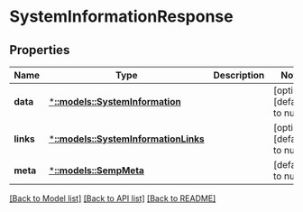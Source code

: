 # SystemInformationResponse

## Properties
Name | Type | Description | Notes
------------ | ------------- | ------------- | -------------
**data** | [***::models::SystemInformation**](SystemInformation.md) |  | [optional] [default to null]
**links** | [***::models::SystemInformationLinks**](SystemInformationLinks.md) |  | [optional] [default to null]
**meta** | [***::models::SempMeta**](SempMeta.md) |  | [default to null]

[[Back to Model list]](../README.md#documentation-for-models) [[Back to API list]](../README.md#documentation-for-api-endpoints) [[Back to README]](../README.md)


